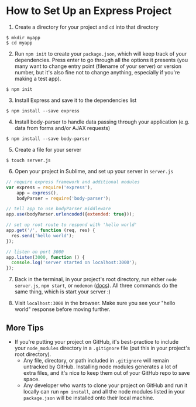 # How to Set Up an Express Project

1. Create a directory for your project and `cd` into that directory

  ```
  $ mkdir myapp
  $ cd myapp
  ```

2. Run `npm init` to create your `package.json`, which will keep track of your dependencies. Press enter to go through all the options it presents (you many want to change entry point (filename of your server) or version number, but it's also fine not to change anything, especially if you're making a test app).

  ```
  $ npm init
  ```

3. Install Express and save it to the dependencies list

  ```
  $ npm install --save express
  ```

4. Install body-parser to handle data passing through your application (e.g. data from forms and/or AJAX requests)

  ```
  $ npm install --save body-parser
  ```

5. Create a file for your server

  ```
  $ touch server.js
  ```

6. Open your project in Sublime, and set up your server in `server.js`

  ```js
  // require express framework and additional modules
  var express = require('express'),
      app = express(),
      bodyParser = require('body-parser');

  // tell app to use bodyParser middleware
  app.use(bodyParser.urlencoded({extended: true}));

  // set up root route to respond with 'hello world'
  app.get('/', function (req, res) {
    res.send('hello world');
  });

  // listen on port 3000
  app.listen(3000, function () {
    console.log('server started on localhost:3000');
  });

  ```

7. Back in the terminal, in your project's root directory, run either `node server.js`, `npm start`, or `nodemon` (<a href="http://nodemon.io" target="_blank">docs</a>). All three commands do the same thing, which is start your server :)

8. Visit `localhost:3000` in the browser. Make sure you see your "hello world" response before moving further.

## More Tips

* If you're putting your project on GitHub, it's best-practice to include your `node_modules` directory in a `.gitignore` file (put this in your project's root directory).
  * Any file, directory, or path included in `.gitignore` will remain untracked by GitHub. Installing node modules generates a lot of extra files, and it's nice to keep them out of your GitHub repo to save space.
  * Any developer who wants to clone your project on GitHub and run it locally can run `npm install`, and all the node modules listed in your `package.json` will be installed onto their local machine.
